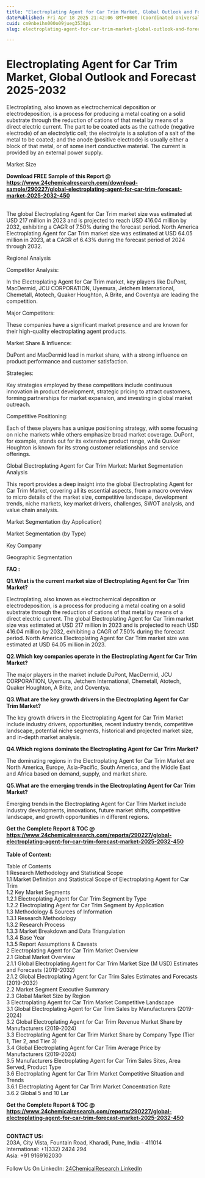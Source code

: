 ```yaml
---
title: "Electroplating Agent for Car Trim Market, Global Outlook and Forecast 2025-2032"
datePublished: Fri Apr 18 2025 21:42:06 GMT+0000 (Coordinated Universal Time)
cuid: cm9nbeihn000o09jueg3538pi
slug: electroplating-agent-for-car-trim-market-global-outlook-and-forecast-2025-2032

---
```


# Electroplating Agent for Car Trim Market, Global Outlook and Forecast 2025-2032

<p>Electroplating, also known as electrochemical deposition or electrodeposition, is a process for producing a metal coating on a solid substrate through the reduction of cations of that metal by means of a direct electric current. The part to be coated acts as the cathode (negative electrode) of an electrolytic cell; the electrolyte is a solution of a salt of the metal to be coated; and the anode (positive electrode) is usually either a block of that metal, or of some inert conductive material. The current is provided by an external power supply.</p><p>
</p><p>
Market Size</p><div><b>Download FREE Sample of this Report @ 
            <a href="https://www.24chemicalresearch.com/download-sample/290227/global-electroplating-agent-for-car-trim-forecast-market-2025-2032-450">
            https://www.24chemicalresearch.com/download-sample/290227/global-electroplating-agent-for-car-trim-forecast-market-2025-2032-450</a></b></div><br><p>
</p><p>The global Electroplating Agent for Car Trim market size was estimated at USD 217 million in 2023 and is projected to reach USD 416.04 million by 2032, exhibiting a CAGR of 7.50% during the forecast period. North America Electroplating Agent for Car Trim market size was estimated at USD 64.05 million in 2023, at a CAGR of 6.43% during the forecast period of 2024 through 2032.</p><p>
</p><p>Regional Analysis</p><p>
</p><p>
Competitor Analysis:</p><p>
</p><p>In the Electroplating Agent for Car Trim market, key players like DuPont, MacDermid, JCU CORPORATION, Uyemura, Jetchem International, Chemetall, Atotech, Quaker Houghton, A Brite, and Coventya are leading the competition.</p><p>
Major Competitors:</p><p>
</p><p>These companies have a significant market presence and are known for their high-quality electroplating agent products.</p><p>
Market Share &amp; Influence:</p><p>
</p><p>DuPont and MacDermid lead in market share, with a strong influence on product performance and customer satisfaction.</p><p>
Strategies:</p><p>
</p><p>Key strategies employed by these competitors include continuous innovation in product development, strategic pricing to attract customers, forming partnerships for market expansion, and investing in global market outreach.</p><p>
Competitive Positioning:</p><p>
</p><p>Each of these players has a unique positioning strategy, with some focusing on niche markets while others emphasize broad market coverage. DuPont, for example, stands out for its extensive product range, while Quaker Houghton is known for its strong customer relationships and service offerings.</p><p>
Global Electroplating Agent for Car Trim Market: Market Segmentation Analysis</p><p>
</p><p>This report provides a deep insight into the global Electroplating Agent for Car Trim Market, covering all its essential aspects, from a macro overview to micro details of the market size, competitive landscape, development trends, niche markets, key market drivers, challenges, SWOT analysis, and value chain analysis.</p><p>
Market Segmentation (by Application)</p><p>
</p><p>
Market Segmentation (by Type)</p><p>
</p><p>
Key Company</p><p>
</p><p>
Geographic Segmentation</p><p>
</p><p>
</p><p>
<strong>FAQ :</strong></p><p>
<strong>Q1.What is the current market size of Electroplating Agent for Car Trim Market?</strong></p><p>
</p><p>Electroplating, also known as electrochemical deposition or electrodeposition, is a process for producing a metal coating on a solid substrate through the reduction of cations of that metal by means of a direct electric current. The global Electroplating Agent for Car Trim market size was estimated at USD 217 million in 2023 and is projected to reach USD 416.04 million by 2032, exhibiting a CAGR of 7.50% during the forecast period. North America Electroplating Agent for Car Trim market size was estimated at USD 64.05 million in 2023.</p><p>
<strong>Q2.Which key companies operate in the Electroplating Agent for Car Trim Market?</strong></p><p>
</p><p>The major players in the market include DuPont, MacDermid, JCU CORPORATION, Uyemura, Jetchem International, Chemetall, Atotech, Quaker Houghton, A Brite, and Coventya.</p><p>
<strong>Q3.What are the key growth drivers in the Electroplating Agent for Car Trim Market?</strong></p><p>
</p><p>The key growth drivers in the Electroplating Agent for Car Trim Market include industry drivers, opportunities, recent industry trends, competitive landscape, potential niche segments, historical and projected market size, and in-depth market analysis.</p><p>
<strong>Q4.Which regions dominate the Electroplating Agent for Car Trim Market?</strong></p><p>
</p><p>The dominating regions in the Electroplating Agent for Car Trim Market are North America, Europe, Asia-Pacific, South America, and the Middle East and Africa based on demand, supply, and market share.</p><p>
<strong>Q5.What are the emerging trends in the Electroplating Agent for Car Trim Market?</strong></p><p>
</p><p>Emerging trends in the Electroplating Agent for Car Trim Market include industry developments, innovations, future market shifts, competitive landscape, and growth opportunities in different regions.</p>

<div><b>Get the Complete Report & TOC @ 
            <a href="https://www.24chemicalresearch.com/reports/290227/global-electroplating-agent-for-car-trim-forecast-market-2025-2032-450">
            https://www.24chemicalresearch.com/reports/290227/global-electroplating-agent-for-car-trim-forecast-market-2025-2032-450</a></b></div><br>
            <b>Table of Content:</b><p>Table of Contents<br />
1 Research Methodology and Statistical Scope<br />
1.1 Market Definition and Statistical Scope of Electroplating Agent for Car Trim<br />
1.2 Key Market Segments<br />
1.2.1 Electroplating Agent for Car Trim Segment by Type<br />
1.2.2 Electroplating Agent for Car Trim Segment by Application<br />
1.3 Methodology & Sources of Information<br />
1.3.1 Research Methodology<br />
1.3.2 Research Process<br />
1.3.3 Market Breakdown and Data Triangulation<br />
1.3.4 Base Year<br />
1.3.5 Report Assumptions & Caveats<br />
2 Electroplating Agent for Car Trim Market Overview<br />
2.1 Global Market Overview<br />
2.1.1 Global Electroplating Agent for Car Trim Market Size (M USD) Estimates and Forecasts (2019-2032)<br />
2.1.2 Global Electroplating Agent for Car Trim Sales Estimates and Forecasts (2019-2032)<br />
2.2 Market Segment Executive Summary<br />
2.3 Global Market Size by Region<br />
3 Electroplating Agent for Car Trim Market Competitive Landscape<br />
3.1 Global Electroplating Agent for Car Trim Sales by Manufacturers (2019-2024)<br />
3.2 Global Electroplating Agent for Car Trim Revenue Market Share by Manufacturers (2019-2024)<br />
3.3 Electroplating Agent for Car Trim Market Share by Company Type (Tier 1, Tier 2, and Tier 3)<br />
3.4 Global Electroplating Agent for Car Trim Average Price by Manufacturers (2019-2024)<br />
3.5 Manufacturers Electroplating Agent for Car Trim Sales Sites, Area Served, Product Type<br />
3.6 Electroplating Agent for Car Trim Market Competitive Situation and Trends<br />
3.6.1 Electroplating Agent for Car Trim Market Concentration Rate<br />
3.6.2 Global 5 and 10 Lar</p>

<div><b>Get the Complete Report & TOC @ 
            <a href="https://www.24chemicalresearch.com/reports/290227/global-electroplating-agent-for-car-trim-forecast-market-2025-2032-450">
            https://www.24chemicalresearch.com/reports/290227/global-electroplating-agent-for-car-trim-forecast-market-2025-2032-450</a></b></div><br>

<b>CONTACT US:</b><br>
            203A, City Vista, Fountain Road, Kharadi, Pune, India - 411014<br>
            International: +1(332) 2424 294<br>
            Asia: +91 9169162030 <br><br>
            Follow Us On LinkedIn: <a href="https://www.linkedin.com/company/24chemicalresearch/">24ChemicalResearch LinkedIn</a>